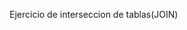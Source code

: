 Ejercicio de interseccion de tablas(JOIN)

<!---
JainSilvina/JainSilvina is a ✨ special ✨ repository because its `README.md` (this file) appears on your GitHub profile.
You can click the Preview link to take a look at your changes.
--->
